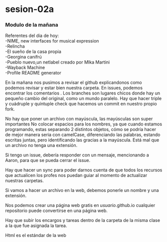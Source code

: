 # sesion-02a
### Modulo de la mañana

Referentes del dia de hoy:  
-NIME, new interfaces for musical expression  
-Relincha  
-El sueño de la casa propia  
-Georgina canifrú  
-Pueblo nuevo,un netlabel creado por MIka Martini  
-Wayback Machine  
-Profile README generator  

En la mañana nos pusimos a revisar el github explicandonos como podemos revisar y estar bien nuestra carpeta.
En issues, podemos encontrar los comentarios .
Los branches son lugares chicos donde hay un pequeño cambio del original, como un mundo paralelo.
Hay que hacer triple y cuádruple y quíntuple check que hacemos un commit en nuestro propio fork.

No hay que poner un archivo con mayúscula, las mayúsculas son super importantes
No colocar espacios para los nombres, ya que cuando estamos programando, estas separando 2 distintos objetos, cómo se podría hacer de mejor manera seria con camelCase, diferenciando las palabras, estando escritas juntas, pero identificando las gracias a la mayúscula.
Está mal que un archivo no tenga una extensión.

Si tengo un issue, debería responder con un mensaje, mencionando a Aaron, para que se pueda cerrar el issue.

Hay que hacer un sync para poder darnos cuenta de que todos los recursos que actualicen los profes nos puedan guiar al momento de actualizar nuestras carpetas.

Si vamos a hacer un archivo en la web, debemos ponerle un nombre y una extensión.

Nos podemos crear una página web gratis en *usuario*.github.io 
cualquier repositorio puede convertirse en una página web.

Hay que subir los encargos y tareas dentro de la carpeta de la misma clase a la que fue asignada la tarea.

Html es el estándar de la web
